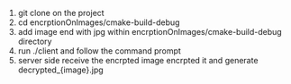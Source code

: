 1. git clone on the project
2. cd encrptionOnImages/cmake-build-debug
3. add image end with jpg within encrptionOnImages/cmake-build-debug directory
4. run ./client and follow the command prompt
5. server side receive the encrpted image encrpted it and generate decrypted_{image}.jpg
